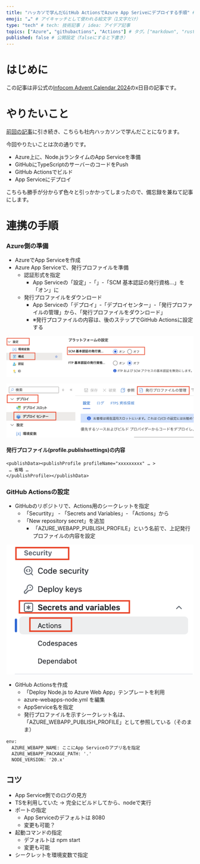 ```yaml
---
title: "ハッカソで学んだGitHub ActionsでAzure App Seriveにデプロイする手順" # 記事のタイトル
emoji: "☁️" # アイキャッチとして使われる絵文字（1文字だけ）
type: "tech" # tech: 技術記事 / idea: アイデア記事
topics: ["Azure", "githubactions", "Actions"] # タグ。["markdown", "rust", "aws"]のように指定する
published: false # 公開設定（falseにすると下書き）
---
```


# はじめに

この記事は非公式の[Infocom Advent Calendar 2024](https://qiita.com/advent-calendar/2024/infocom)のx日目の記事です。


# やりたいこと

[前回の記事](https://zenn.dev/mganeko/articles/study-github-codespaces)に引き続き、こちらも社内ハッカソンで学んだことになります。

今回やりたいことは次の通りです。

- Azure上に、Node.jsランタイムのApp Serviceを準備
- GitHubにTypeScriptのサーバーのコードをPush
- GitHub Actionsでビルド
- App Serviceにデプロイ

こちらも勝手が分からず色々と引っかかってしまったので、備忘録を兼ねて記事にします。

# 連携の手順

### Azure側の準備

- AzureでApp Serviceを作成
- Azure App Serviceで、発行プロファイルを準備
  - 認証形式を指定
    - App Serviceの「設定」-「」-「SCM 基本認証の発行資格...」を「オン」に
  - 発行プロファイルをダウンロード
    - App Serviceの「デプロイ」-「デプロイセンター」-「発行プロファイルの管理」から、「発行プロファイルをダウンロード」
    - ※発行プロファイルの内容は、後のステップでGitHub Actionsに設定する

![start-codespace](/images/app-service-scm.png)

![start-codespace](/images/app-service-profile.png)


#### 発行プロファイル(profile.publishsettings)の内容

```
<publishData><publishProfile profileName="xxxxxxxxx" … >
 … 省略 …
</publishProfile></publishData>
```

### GitHub Actionsの設定

- GitHubのリポジトリで、Actions用のシークレットを指定
  - 「Securtity」 - 「Secrets and Variables」- 「Actions」から
  - 「New repository secret」を追加
    - 「AZURE_WEBAPP_PUBLISH_PROFILE」という名前で、上記発行プロファイルの内容を設定

![start-codespace](/images/actions-secret.png)

- GitHub Actionsを作成
  - 「Deploy Node.js to Azure Web App」テンプレートを利用
  - azure-webapps-node.yml を編集
  - AppService名を指定
  - 発行プロファイルを示すシークレット名は、「AZURE_WEBAPP_PUBLISH_PROFILE」として参照している（そのまま）


```:yaml
env:
  AZURE_WEBAPP_NAME: ここにApp Serviceのアプリ名を指定 
  AZURE_WEBAPP_PACKAGE_PATH: '.'
  NODE_VERSION: '20.x'
```

## コツ

- App Service側でのログの見方
- TSを利用していた → 完全にビルドしてから、nodeで実行
- ポートの指定
  - App Serviceのデフォルトは 8080
  - 変更も可能？
- 起動コマンドの指定
  - デフォルトは npm start
  - 変更も可能
- シークレットを環境変数で指定
